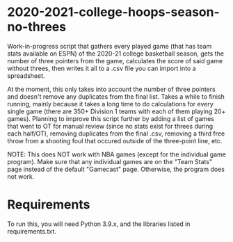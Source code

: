 # 2020-2021-college-hoops-season-no-threes
Work-in-progress script that gathers every played game (that has team stats available on ESPN) of the 2020-21 college basketball season, gets the number of three pointers from the game, calculates the score of said game without threes, then writes it all to a .csv file you can import into a spreadsheet.

At the moment, this only takes into account the number of three pointers and doesn't remove any duplicates from the final list. Takes a while to finish running, mainly because it takes a long time to do calculations for every single game (there are 350+ Division 1 teams with each of them playing 20+ games). Planning to improve this script further by adding a list of games that went to OT for manual review (since no stats exist for threes during each half/OT), removing duplicates from the final .csv, removing a third free throw from a shooting foul that occured outside of the three-point line, etc.

NOTE: This does NOT work with NBA games (except for the individual game program). Make sure that any individual games are on the "Team Stats" page instead of the default "Gamecast" page. Otherwise, the program does not work.

# Requirements
To run this, you will need Python 3.9.x, and the libraries listed in requirements.txt.
